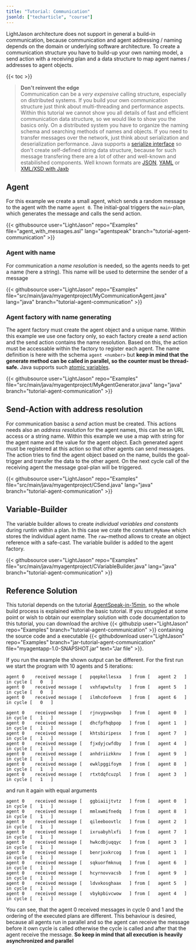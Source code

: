 ```yaml
---
title: "Tutorial: Communication"
jsonld: ["techarticle", "course"]
---
```


LightJason architecture does not support in general a build-in communication, because communication and 
agent addressing / naming depends on the domain or underlying software architecture. To create a 
communication structure you have to build-up your own naming model, a send action with a receiving plan and a data structure to map agent names / addresses to agent objects.

{{< toc >}}

> __Don't reinvent the edge__
> <br/>
> Communication can be a _very expensive_ calling structure, especially on distributed systems. If
> you build your own communication structure
> just think about multi-threading and performance aspects. Within this tutorial we cannot show you 
> all details of fast and efficient communication
> data structure, so we would like to show you the basics only. On a distributed system you have to 
> organize the naming schema and searching methods of names and objects. If you need to transfer 
> messages over the network, just think about 
> serialization and deserialization performance.
> Java supports a [serialize interface](https://docs.oracle.com/javase/tutorial/jndi/objects/serial.html) 
> so don't create self-defined string data structure, because for such message transfering there 
> are a lot of other and well-known and estabilished components. Well known formats
> are [JSON](https://en.wikipedia.org/wiki/JavaScript_Object_Notation), [YAML](https://en.wikipedia.org/wiki/YAML) or [XML/XSD with Jaxb](https://en.wikipedia.org/wiki/Java_Architecture_for_XML_Binding)

## Agent

For this example we create a small agent, which sends a random message to the agent with the name ```agent 0```. The initial-goal triggers the ```main```-plan, which generates the message and calls the send action.

<!-- htmlmin:ignore -->
{{< githubsource user="LightJason" repo="Examples" file="agent_with_messages.asl" lang="agentspeak" branch="tutorial-agent-communication" >}}
<!-- htmlmin:ignore -->



### Agent with name

For communication a _name resolution_ is needed, so the agents needs to get a name (here a string). This name will be used to determine the sender
of a message

<!-- htmlmin:ignore -->
{{< githubsource user="LightJason" repo="Examples" file="src/main/java/myagentproject/MyCommunicationAgent.java" lang="java" branch="tutorial-agent-communication" >}}
<!-- htmlmin:ignore -->

### Agent factory with name generating

The agent factory must create the agent object and a unique name. Within this example we use one factory only, so
each factory create a _send_ action and the send action contains the name resolution. Based on this, the action must
be accessable within the factory to register each agent. The name definition is here with the schema ```agent <number>```
but __keep in mind that the generate method can be called in parallel, so the counter must be thread-safe.__ Java
supports such [atomic variables](https://docs.oracle.com/javase/tutorial/essential/concurrency/atomicvars.html).

<!-- htmlmin:ignore -->
{{< githubsource user="LightJason" repo="Examples" file="src/main/java/myagentproject/MyAgentGenerator.java" lang="java" branch="tutorial-agent-communication" >}}
<!-- htmlmin:ignore -->



## Send-Action with address resolution

For communication basisc a _send_ action must be created. This actions needs also an _address resolution_ for the agent names, this can be an URL access or a string name. Within this example we use a map with string for the agent name and the value for the agent object. Each generated agent must be registered at this action so that other agents can send messages. The action tries to find the agent object based on the name, builds the goal-trigger and transfer the data to the other agent. On the next cycle call of the receiving agent the message goal-plan will be triggered.

<!-- htmlmin:ignore -->
{{< githubsource user="LightJason" repo="Examples" file="src/main/java/myagentproject/CSend.java" lang="java" branch="tutorial-agent-communication" >}}
<!-- htmlmin:ignore -->




## Variable-Builder

The variable builder allows to create _individual variables and constants_ during runtin within a plan. In this case we crate the constant ```MyName``` which stores the individual agent name. The ```raw```-method allows to create an object reference with a safe-cast. The variable builder is added to the agent factory.

<!-- htmlmin:ignore -->
{{< githubsource user="LightJason" repo="Examples" file="src/main/java/myagentproject/CVariableBuilder.java" lang="java" branch="tutorial-agent-communication" >}}
<!-- htmlmin:ignore -->


## Reference Solution

This tutorial depends on the tutorial [AgentSpeak-in-15min](/tutorials/agentspeak-in-fifteen-minutes), so the whole build process is explained within the basic tutorial. If you struggled at some point or wish to obtain our exemplary solution with code documentation to this tutorial, you can download the archive {{< githubzip user="LightJason" repo="Examples" branch="tutorial-agent-communication" >}} containing the source code and a executable {{< githubdownload user="LightJason" repo="Examples" branch="jar-tutorial-agent-communication" file="myagentapp-1.0-SNAPSHOT.jar" text="Jar file" >}}. 

If you run the example the shown output can be different. For the first run we start the program with 10 agents and 5 iterations:

```commandline
agent 0    received message [   pqepkellesxa   ] from [   agent 2   ] in cycle [   0   ]
agent 0    received message [   vxhfapwtulty   ] from [   agent 5   ] in cycle [   0   ]
agent 0    received message [   ilmhcdofoevm   ] from [   agent 6   ] in cycle [   0   ]

agent 0    received message [   rjnvygvwsbqo   ] from [   agent 0   ] in cycle [   1   ]
agent 0    received message [   dhcfpfhqbpop   ] from [   agent 1   ] in cycle [   1   ]
agent 0    received message [   khtsbiripesx   ] from [   agent 7   ] in cycle [   1   ]
agent 0    received message [   fjxdyjcwfdby   ] from [   agent 4   ] in cycle [   1   ]
agent 0    received message [   anhdriizkknv   ] from [   agent 9   ] in cycle [   1   ]
agent 0    received message [   ewklpggifoym   ] from [   agent 8   ] in cycle [   1   ]
agent 0    received message [   rtxtdqfcuzpl   ] from [   agent 3   ] in cycle [   1   ]
```

and run it again with equal arguments

```commandline
agent 0    received message [   ggbiaiijtvtz   ] from [   agent 0   ] in cycle [   1   ]
agent 0    received message [   mmlxwmifnedq   ] from [   agent 8   ] in cycle [   1   ]
agent 0    received message [   qileeboovtlc   ] from [   agent 2   ] in cycle [   1   ]
agent 0    received message [   ixruabyhlxfi   ] from [   agent 7   ] in cycle [   1   ]
agent 0    received message [   hwkcdbjuqqyc   ] from [   agent 3   ] in cycle [   1   ]
agent 0    received message [   benrjxxkrcog   ] from [   agent 1   ] in cycle [   1   ]
agent 0    received message [   sqkuorfmknuq   ] from [   agent 6   ] in cycle [   1   ]
agent 0    received message [   hcyrnovvacsb   ] from [   agent 9   ] in cycle [   1   ]
agent 0    received message [   ldvxkosghaax   ] from [   agent 5   ] in cycle [   1   ]
agent 0    received message [   vbykpbivcwow   ] from [   agent 4   ] in cycle [   1   ]
```

You can see, that the agent 0 received messages in cycle 0 and 1 and the ordering of the executed plans are different. This behaviour is desired, because all agents run in parallel and so the agent can receive the message before it own cycle is called otherwise the cycle is called and after that the agent receive the message. __So keep in mind that all execution is heavily asynchronized and parallel__
